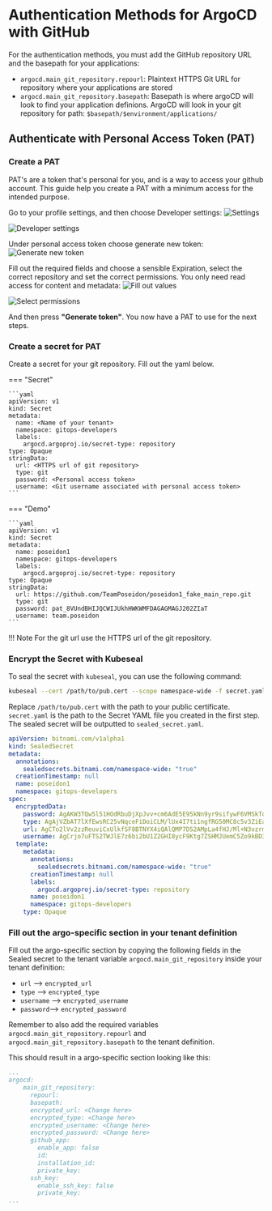 # Authentication Methods for ArgoCD with GitHub

For the authentication methods, you must add the GitHub repository URL and the basepath for your applications:

- `argocd.main_git_repository.repourl`: Plaintext HTTPS Git URL for repository where your applications are stored 
-  `argocd.main_git_repository.basepath`: Basepath is where argoCD will look to find your application definions. ArgoCD will look in your git repository for path: `$basepath/$environment/applications/`

## Authenticate with Personal Access Token (PAT)

### Create a PAT

PAT's are a token that's personal for you, and is a way to access your github account. This guide help you create a PAT with a minimum access for the intended purpose.

Go to your profile settings, and then choose Developer settings:
![Settings](../../img/Openshift%20Tenants/PAT-Settings.png)

![Developer settings](../../img/Openshift%20Tenants/PAT-Developer_settings.png)

Under personal access token choose generate new token:
![Generate new token](../../img/Openshift%20Tenants/PAT_generate_new_token.png)

Fill out the required fields and choose a sensible Expiration, select the correct repository and set the correct permissions. You only need read access for content and metadata:
![Fill out values](../../img/Openshift%20Tenants/PAT-FillOutValues.png)

![Select permissions](../../img/Openshift%20Tenants/PAT_selecet_permissions.png)

And then press **"Generate token"**. You now have a PAT to use for the next steps.

### Create a secret for PAT

Create a secret for your git repository.
Fill out the yaml below. 

=== "Secret"

    ```yaml 
    apiVersion: v1
    kind: Secret
    metadata:
      name: <Name of your tenant>
      namespace: gitops-developers
      labels:
        argocd.argoproj.io/secret-type: repository
    type: Opaque
    stringData:
      url: <HTTPS url of git repository>
      type: git
      password: <Personal access token>
      username: <Git username associated with personal access token>
    ```

=== "Demo"

    ```yaml 
    apiVersion: v1
    kind: Secret
    metadata:
      name: poseidon1
      namespace: gitops-developers
      labels:
        argocd.argoproj.io/secret-type: repository
    type: Opaque
    stringData:
      url: https://github.com/TeamPoseidon/poseidon1_fake_main_repo.git
      type: git
      password: pat_8VUndBHIJQCWIJUkhHWKWMFDAGAGMAGJ202ZIaT
      username: team.poseidon
    ```

!!! Note
    For the git url use the HTTPS url of the git repository.

### Encrypt the Secret with Kubeseal

To seal the secret with `kubeseal`, you can use the following command:

```bash
kubeseal --cert /path/to/pub.cert --scope namespace-wide -f secret.yaml -o yaml
```
Replace `/path/to/pub.cert` with the path to your public certificate. `secret.yaml` is the path to the Secret YAML file you created in the first step. The sealed secret will be outputted to `sealed_secret.yaml`.

```yaml title="sealed_secret.yaml"
apiVersion: bitnami.com/v1alpha1
kind: SealedSecret
metadata:
  annotations:
    sealedsecrets.bitnami.com/namespace-wide: "true"
  creationTimestamp: null
  name: poseidon1
  namespace: gitops-developers
spec:
  encryptedData:
    password: AgAKW3TQw5l51HOdRbuDjXpJvv+cm6AdE5E95kNn9yr9sifywF6VMSkToJO/YVs9w5NsG3Qd8CXR1dSB+klb3kJe9lIucY1gVML82XOZL+nRpVrDivyKNpxHfQOI0BOOg+wbQlZpzdhYaUUAkNN9vukAWoeb67BmDClMrhdzaVH19Htvc0GkoCNM/2HPbuKM8BTUn7xeUut6PVMmcNCKyb3uae3w26i8ElmQI10OSOMoFjVm37HNj1QnjbEmUmsvS6H0sVKo3/NiYC6T75FsesG/jp/FyNBDyjRlqpdSlJ0YYv15oEwI46ByxDFHyFA
    type: AgAjVZbAT7lXfEwsRC25vNqceFiDoiCLM/lUx4I7ti1ngfRG50MC8c5v3ZiEaCxTICBqkBJpGKtXcgih8jddhXsldWyKlwVFKP5z43LLv2nqNc5Hb/tKZFCP+OVXa/zeWbVREKm/+dH170t0RlTd9PtUJ947i3I5/uJSlayG+D+zg4XBxj2QfKmKS5hntfE
    url: AgCTo2lVv2zzReuviCxUlkfSF8BTNYX4iQAlQMP7D52AMpLa4fHJ/Ml+N3vzrmdsjeuOp2Wa51q9mz57tVKmYLHA7UQ7Jr2kwwTBNaiz2ZC7oeI2pLPtYuvhkKdz5vMBQxNzAmSavq7jdFulx9Q5k1BY3WNH3TYiQgwhXwHmIJKQS8gZH0JHU62UIZ7RzSNSxmqoejhurDIuzxdpm+Llm21U+VdHGBY+D7FnonEZ5xe5Hx9WayqYgFE
    username: AgCrjo7uFTS2TWJlE7z6bi2bU1Z2GHI8ycF9Ktg7ZSHMJUemC5Zo9kBD393ixQkElda+UnkU5vYT5LaGf6KiggI1y0Ww3LOjunc60VXy3C7jDH4qmlydR/J7qALCrxvqoB1aPWVEadFWLyMLhEqWhtqtV+AugZIzFt4BjL5y5jjl9IgvOlINp8/2HbNWqvn2E02wsMn
  template:
    metadata:
      annotations:
        sealedsecrets.bitnami.com/namespace-wide: "true"
      creationTimestamp: null
      labels:
        argocd.argoproj.io/secret-type: repository
      name: poseidon1
      namespace: gitops-developers
    type: Opaque
```

### Fill out the argo-specific section in your tenant definition

Fill out the argo-specific section by copying the following fields in the Sealed secret to the tenant variable `argocd.main_git_repository` inside your tenant definition:

* `url` --> `encrypted_url`
* `type` --> `encrypted_type`
* `username` --> `encrypted_username`
* `password`--> `encrypted_password`

Remember to also add the required variables `argocd.main_git_repository.repourl` and `argocd.main_git_repository.basepath` to the tenant definition.

This should result in a argo-specific section looking like this:
```yaml hl_lines="6 7 8 9"
...
argocd: 
    main_git_repository:
      repourl: 
      basepath:
      encrypted_url: <Change here>
      encrypted_type: <Change here>
      encrypted_username: <Change here>
      encrypted_password: <Change here>
      github_app: 
        enable_app: false
        id: 
        installation_id: 
        private_key: 
      ssh_key:
        enable_ssh_key: false
        private_key:
...
```